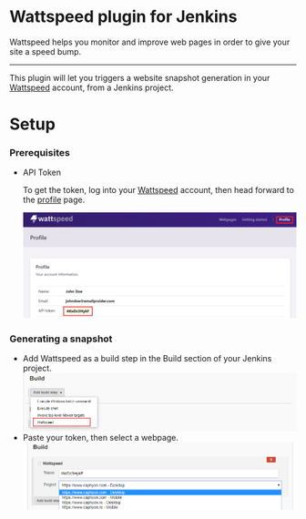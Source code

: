 Wattspeed plugin for Jenkins
=========================

Wattspeed helps you monitor and improve web pages in‌ ‌order‌ ‌to‌ ‌give‌ ‌your‌ site‌ ‌a‌ ‌speed‌ ‌bump.

---

This plugin will let you triggers a website snapshot generation in your [Wattspeed](https://www.wattspeed.com/) account, from a Jenkins project.

# Setup

### Prerequisites

* API Token
  
    To get the token, log into your [Wattspeed](https://www.wattspeed.com/signin) account, then head forward to the
    [profile](https://www.wattspeed.com/profile) page.
  
  ![image](images/profile.png)

### Generating a snapshot

* Add Wattspeed as a build step in the Build section of your Jenkins project.
  ![image](images/build-step.png)
* Paste your token, then select a webpage.
  ![image](images/projects.png)